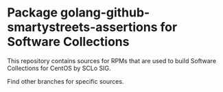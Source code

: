 # Package golang-github-smartystreets-assertions for Software Collections

This repository contains sources for RPMs that are used
to build Software Collections for CentOS by SCLo SIG.

Find other branches for specific sources.
